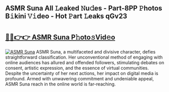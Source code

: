 ## ASMR Suna All 𝙻eaked 𝙽u𝚍es - Part-8PP 𝙿hotos B𝚒kini 𝚅𝚒deo - Hot 𝙿art 𝙻eaks qGv23

# <h2><a href="http://ld0b4xb.urlbe.top/?page=ASMR+Suna">🔗🔗👉👉 ASMR Suna P𝚑oto𝚜Vid𝚎o</a></h2>

[![ASMR Suna](https://i.imgur.com/eBuTRDB.gif)](http://ld0b4xb.urlbe.top/?page=ASMR+Suna)
ASMR Suna, a multifaceted and divisive character, defies straightforward classification. Her unconventional method of engaging with online audiences has allured and offended followers, stimulating debates on consent, artistic expression, and the essence of virtual communities. Despite the uncertainty of her next actions, her impact on digital media is profound. Armed with unwavering commitment and undeniable appeal, ASMR Suna reach in the online world is far-reaching.

